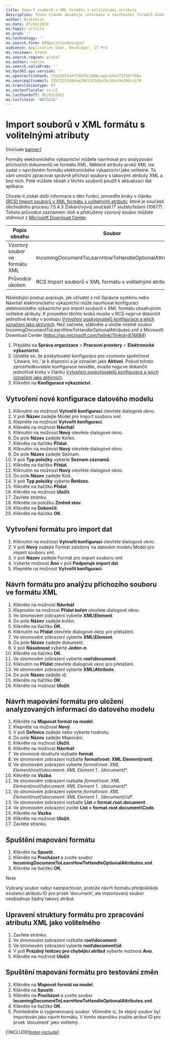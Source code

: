 ```yaml
---
title: Import souborů v XML formátu s volitelnými atributy
description: Tento článek obsahuje informace o navrhování formátů elektronického výkaznictví, které určují atributy XML pro analýzu příchozích elektronických dokumentů ve formátu XML.
author: NickSelin
ms.date: 07/03/2019
ms.topic: article
ms.prod: ''
ms.technology: ''
ms.search.form: EROperationDesigner
audience: Application User, Developer, IT Pro
ms.reviewer: kfend
ms.search.region: global
ms.author: nselin
ms.search.validFrom: ''
ms.dyn365.ops.version: ''
ms.openlocfilehash: f5b25b51a4f59bf9c308bcaeb140e2737597798e
ms.sourcegitcommit: 52b7225350daa29b1263d8e29c54ac9e20bcca70
ms.translationtype: HT
ms.contentlocale: cs-CZ
ms.lasthandoff: 06/03/2022
ms.locfileid: "8873215"
---
```

# <a name="import-files-in-xml-format-with-optional-attributes"></a>Import souborů v XML formátu s volitelnými atributy

[!include [banner](../includes/banner.md)]

Formáty elektronického výkaznictví můžete navrhovat pro analyzování příchozích dokumentů ve formátu XML. Některé atributy prvků XML lze zadat v navrženém formátu elektronického výkaznictví jako volitelné. To vám umožní zpracovat správně příchozí soubory s takovými atributy XML a bez nich. Poté můžete obsah z těchto souborů použít k aktualizaci dat aplikace.

Chcete-li získat další informace o této funkci, proveďte kroky v článku [(RCS) Import souborů v XML formátu s volitelnými atributy](tasks/import-files-xml-format-optional-attributes.md), které je součástí obchodního procesu 7.5.4.3 Získání/vývoj součástí IT služeb/řešení (10677). Tohoto průvodce záznamem úloh a přidružený vzorový soubor můžete stáhnout z [Microsoft Download Center](https://go.microsoft.com/fwlink/?linkid=874684).


| Popis obsahu       | Soubor                                                         |
|---------------------------|--------------------------------------------------------------|
| Vzorový soubor ve formátu XML | IncomingDocumentToLearnHowToHandleOptionalAttributes.xml     |
| Průvodce úkolem                | RCS Import souborů v XML formátu s volitelnými atributy.axtr |


Následující postup popisuje, jak uživatel s rolí Správce systému nebo Návrhář elektronického výkaznictví může navrhovat konfiguraci elektronického výkaznictví pro import souborů v XML formátu obsahujícím volitelné atributy. K provedení těchto kroků musíte v RCS nejprve dokončit jednotlivé kroky v postupu [Vytvoření poskytovatelů konfigurace a jejich označení jako aktivních](tasks/er-configuration-provider-mark-it-active-2016-11.md). Než začnete, stáhněte a uložte místně soubor IncomingDocumentToLearnHowToHandleOptionalAttributes.xml z Microsoft Download Center (https://go.microsoft.com/fwlink/?linkid=874684).

1. Přejděte na **Správa organizace** > **Pracovní prostory** > **Elektronické výkaznictví**.
2. Ujistěte se, že poskytovatel konfigurace pro vzorovou společnost ‘Litware, Inc.’ je k dispozici a je označen jako **Aktivní**. Pokud tohoto zprostředkovatele konfigurace nevidíte, musíte nejprve dokončit jednotlivé kroky v článku [Vytvoření poskytovatelů konfigurace a jejich označení jako aktivních](tasks/er-configuration-provider-mark-it-active-2016-11.md).
3. Klikněte na **Konfigurace výkaznictví**.

## <a name="create-a-new-data-model-configuration"></a>Vytvoření nové konfigurace datového modelu
1. Kliknutím na možnost **Vytvořit konfiguraci** otevřete dialogové okno.
2. V poli **Název** zadejte Model pro import souboru xml.
3. Klepněte na možnost **Vytvořit konfiguraci**.
4. Klikněte na možnost **Návrhář**.
5. Kliknutím na možnost **Nový** otevřete dialogové okno.
6. Do pole **Název** zadejte Kořen.
7. Klikněte na tlačítko **Přidat**.
8. Kliknutím na možnost **Nový** otevřete dialogové okno.
9. Do pole **Název** zadejte Seznam.
10.    V poli **Typ položky** vyberte **Seznam záznamů**.
11.    Klikněte na tlačítko **Přidat**.
12.    Kliknutím na možnost **Nový** otevřete dialogové okno.
13.    Do pole **Název** zadejte Kód.
14.    V poli **Typ položky** vyberte **Řetězec**.
15.    Klikněte na tlačítko **Přidat**.
16.    Klikněte na možnost **Uložit**.
17.    Zavřete stránku.
18.    Klikněte na položku **Změnit stav**.
19.    Klikněte na **Dokončit**.
20.    Klikněte na tlačítko **OK**.

## <a name="create-a-format-for-data-import"></a>Vytvoření formátu pro import dat
1. Kliknutím na možnost **Vytvořit konfiguraci** otevřete dialogové okno.
2. V poli **Nový** zadejte Formát založený na datovém modelu Model pro import souboru xml.
3. V poli **Název** zadejte Formát pro import souboru xml. 
4. Vyberte možnost **Ano** v poli **Podporuje import dat**.
5. Klepněte na možnost **Vytvořit konfiguraci**.

## <a name="design-a-format-to-parse-incoming-file-in-xml-format"></a>Návrh formátu pro analýzu příchozího souboru ve formátu XML
1. Klikněte na možnost **Návrhář**.
2. Klepnutím na možnost **Přidat kořen** otevřete dialogové okno.
3. Ve stromovém zobrazení vyberte **XML\Element**.
4. Do pole **Název** zadejte kořen.
5. Klikněte na tlačítko **OK**.
6. Kliknutím na **Přidat** otevřete dialogové okno pro přetažení.
7. Ve stromovém zobrazení vyberte **XML\Element**.
8. Do pole **Název** zadejte dokument.
9. V poli **Násobnost** vyberte **Jeden-n**.
10.    Klikněte na tlačítko **OK**.
11.    Ve stromovém zobrazení vyberte **root\document**.
12.    Kliknutím na **Přidat** otevřete dialogové okno pro přetažení.
13.    Ve stromovém zobrazení vyberte **XML\Attribute**.
14.    Do pole **Název** zadejte id.
15.    Klikněte na tlačítko **OK**.
16.    Klikněte na možnost **Uložit**.

## <a name="design-a-format-mapping-to-save-parsed-information-to-data-model"></a>Návrh mapování formátu pro uložení analyzovaných informací do datového modelu
1.    Klikněte na **Mapovat formát na model**.
2.    Klepněte na možnost **Nový**.
3.    V poli **Definice** zadejte nebo vyberte hodnotu.
4.    Do pole **Název** zadejte Mapování.
5.    Klikněte na možnost **Uložit**.
6.    Klikněte na možnost **Návrhář**.
7.    Ve stromové struktuře rozbalte **formát**.
8.    Ve stromovém zobrazení rozbalte **format\root: XML Element(root)**.
9.    Ve stromovém zobrazení vyberte **format\root: XML Element(root)\document: XML Element 1..* (document)**.
10.    Klikněte na **Vazba**.
11.    Ve stromovém zobrazení rozbalte **format\root: XML Element(root)\document: XML Element 1..* (document)**.
12.    Ve stromovém zobrazení vyberte **format\root: XML Element(root)\document: XML Element 1..* (document)\id**.
13.    Ve stromovém zobrazení rozbalte **List = format.root.document**.
14.    Ve stromovém zobrazení zvolte **List = format.root.document\Code**.
15.    Klikněte na **Vazba**.
16.    Klikněte na možnost **Uložit**.
17.    Zavřete stránku.

## <a name="run-format-mapping"></a>Spuštění mapování formátu
1. Klikněte na **Spustit**.
2. Klikněte na **Procházet** a zvolte soubor **IncomingDocumentToLearnHowToHandleOptionalAttributes.xml**.
3. Klikněte na tlačítko **OK**.

> [!NOTE]
> Vybraný soubor nebyl naimportován, protože návrh formátu předpokládá existenci atributu ID pro prvek ‘document’, ale importovaný soubor neobsahuje žádný takový atribut.

## <a name="modify-format-structure-to-handle-xml-attribute-as-optional"></a>Upravení struktury formátu pro zpracování atributu XML jako volitelného
1. Zavřete stránku.
2. Ve stromovém zobrazení rozbalte **root\document**.
3. Ve stromovém zobrazení vyberte **root\document\id**.
4. V poli **Prázdný řetězec pro chybějící atribut** vyberte možnost **Ano**.
5. Klikněte na možnost **Uložit**.

## <a name="run-format-mapping-to-test-changes"></a>Spuštění mapování formátu pro testování změn
1. Klikněte na **Mapovat formát na model**.
2. Klikněte na **Spustit**.
3. Klikněte na **Procházet** a zvolte soubor **IncomingDocumentToLearnHowToHandleOptionalAttributes.xml**.
4. Klikněte na tlačítko **OK**.
5. Prohlédněte si vygenerovaný soubor. Všimněte si, že stejný soubor byl importován jako návrh formátu. V tomto okamžiku zvažte atribut ID pro prvek ‘document’ jako volitelný.


[!INCLUDE[footer-include](../../../includes/footer-banner.md)]